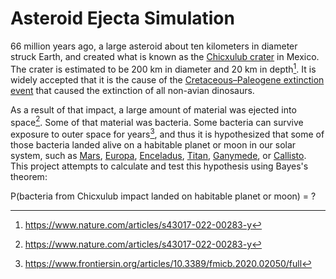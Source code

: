 # Asteroid Ejecta Simulation
66 million years ago, a large asteroid about ten kilometers in diameter struck Earth, and created what is known as the [Chicxulub crater](https://en.wikipedia.org/wiki/Chicxulub_crater) in Mexico.  The crater is estimated to be 200 km in diameter and 20 km in depth[^1].  It is widely accepted that it is the cause of the [Cretaceous–Paleogene extinction event](https://en.wikipedia.org/wiki/Cretaceous%E2%80%93Paleogene_extinction_event) that caused the extinction of all non-avian dinosaurs.

As a result of that impact, a large amount of material was ejected into space[^1].  Some of that material was bacteria.  Some bacteria can survive exposure to outer space for years[^2], and thus it is hypothesized that some of those bacteria landed alive on a habitable planet or moon in our solar system, such as [Mars](https://en.wikipedia.org/wiki/Mars), [Europa](https://en.wikipedia.org/wiki/Europa_(moon)), [Enceladus](https://en.wikipedia.org/wiki/Enceladus), [Titan](https://en.wikipedia.org/wiki/Titan_(moon)), [Ganymede](https://en.wikipedia.org/wiki/Ganymede_(moon)), or [Callisto](https://en.wikipedia.org/wiki/Callisto_(moon)).  This project attempts to calculate and test this hypothesis using Bayes's theorem:

P(bacteria from Chicxulub impact landed on habitable planet or moon) = ?

[^1]: https://www.nature.com/articles/s43017-022-00283-y
[^2]: https://www.frontiersin.org/articles/10.3389/fmicb.2020.02050/full
